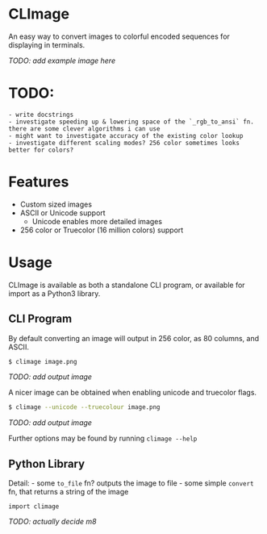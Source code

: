 # CLImage

An easy way to convert images to colorful encoded sequences for displaying in terminals.

*TODO: add example image here*

# TODO:
    - write docstrings
    - investigate speeding up & lowering space of the `_rgb_to_ansi` fn. there are some clever algorithms i can use
    - might want to investigate accuracy of the existing color lookup
    - investigate different scaling modes? 256 color sometimes looks better for colors?

# Features
 - Custom sized images
 - ASCII or Unicode support
    - Unicode enables more detailed images
 - 256 color or Truecolor (16 million colors) support

# Usage

CLImage is available as both a standalone CLI program, or available for import as a Python3 library.

## CLI Program

By default converting an image will output in 256 color, as 80 columns, and ASCII.
```bash
$ climage image.png
```
*TODO: add output image*

A nicer image can be obtained when enabling unicode and truecolor flags.
```bash
$ climage --unicode --truecolour image.png
```
*TODO: add output image*

Further options may be found by running `climage --help`

## Python Library

Detail:
    - some `to_file` fn? outputs the image to file
    - some simple `convert` fn, that returns a string of the image

```python3
import climage
```
*TODO: actually decide m8*


